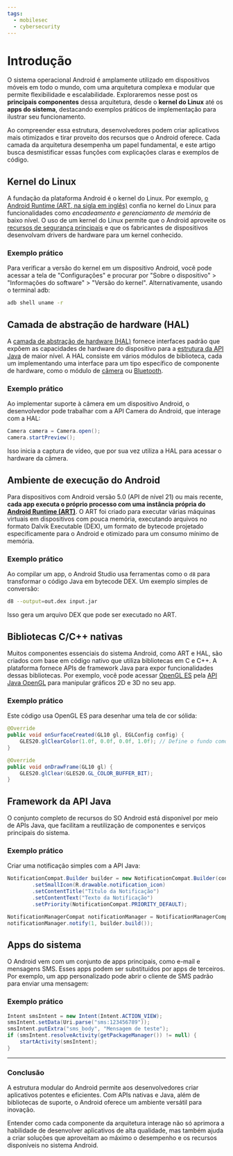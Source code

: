 ```yaml
---
tags:
  - mobilesec
  - cybersecurity
---
```

# Introdução

O sistema operacional Android é amplamente utilizado em dispositivos móveis em todo o mundo, com uma arquitetura complexa e modular que permite flexibilidade e escalabilidade. Exploraremos nesse post os **principais componentes** dessa arquitetura, desde o **kernel do Linux** até os **apps do sistema**, destacando exemplos práticos de implementação para ilustrar seu funcionamento.

Ao compreender essa estrutura, desenvolvedores podem criar aplicativos mais otimizados e tirar proveito dos recursos que o Android oferece. Cada camada da arquitetura desempenha um papel fundamental, e este artigo busca desmistificar essas funções com explicações claras e exemplos de código.

## Kernel do Linux

A fundação da plataforma Android é o kernel do Linux. Por exemplo, [o Android Runtime (ART, na sigla em inglês)](https://developer.android.com/guide/platform?hl=pt-br#art) confia no kernel do Linux para funcionalidades como _encadeamento e gerenciamento de memória_ de baixo nível. O uso de um kernel do Linux permite que o Android aproveite os [recursos de segurança principais](https://source.android.com/security/overview/kernel-security.html?hl=pt-br) e que os fabricantes de dispositivos desenvolvam drivers de hardware para um kernel conhecido.

### Exemplo prático

Para verificar a versão do kernel em um dispositivo Android, você pode acessar a tela de "Configurações" e procurar por "Sobre o dispositivo" > "Informações do software" > "Versão do kernel". Alternativamente, usando o terminal adb:

```bash
adb shell uname -r
```

## Camada de abstração de hardware (HAL)

A [camada de abstração de hardware (HAL)](https://source.android.com/devices/architecture/hal?hl=pt-br) fornece interfaces padrão que expõem as capacidades de hardware do dispositivo para a [estrutura da API Java](https://developer.android.com/guide/platform?hl=pt-br#api-framework) de maior nível. A HAL consiste em vários módulos de biblioteca, cada um implementando uma interface para um tipo específico de componente de hardware, como o módulo de [câmera](https://source.android.com/devices/camera/index.html?hl=pt-br) ou [Bluetooth](https://source.android.com/devices/bluetooth.html?hl=pt-br).

### Exemplo prático

Ao implementar suporte à câmera em um dispositivo Android, o desenvolvedor pode trabalhar com a API Camera do Android, que interage com a HAL:

```java
Camera camera = Camera.open();
camera.startPreview();
```

Isso inicia a captura de vídeo, que por sua vez utiliza a HAL para acessar o hardware da câmera.

## Ambiente de execução do Android

Para dispositivos com Android versão 5.0 (API de nível 21) ou mais recente, **cada app executa o próprio processo com uma instância própria do [Android Runtime (ART)](https://source.android.com/devices/tech/dalvik/index.html?hl=pt-br)**. O ART foi criado para executar várias máquinas virtuais em dispositivos com pouca memória, executando arquivos no formato Dalvik Executable (DEX), um formato de bytecode projetado especificamente para o Android e otimizado para um consumo mínimo de memória.

### Exemplo prático

Ao compilar um app, o Android Studio usa ferramentas como o `d8` para transformar o código Java em bytecode DEX. Um exemplo simples de conversão:

```bash
d8 --output=out.dex input.jar
```

Isso gera um arquivo DEX que pode ser executado no ART.

## Bibliotecas C/C++ nativas

Muitos componentes essenciais do sistema Android, como ART e HAL, são criados com base em código nativo que utiliza bibliotecas em C e C++. A plataforma fornece APIs de framework Java para expor funcionalidades dessas bibliotecas. Por exemplo, você pode acessar [OpenGL ES](https://developer.android.com/develop/ui/views/graphics/opengl/about-opengl?hl=pt-br) pela [API Java OpenGL](https://developer.android.com/reference/android/opengl/package-summary?hl=pt-br) para manipular gráficos 2D e 3D no seu app.

### Exemplo prático

Este código usa OpenGL ES para desenhar uma tela de cor sólida:

```java
@Override
public void onSurfaceCreated(GL10 gl, EGLConfig config) {
    GLES20.glClearColor(1.0f, 0.0f, 0.0f, 1.0f); // Define o fundo como vermelho
}

@Override
public void onDrawFrame(GL10 gl) {
    GLES20.glClear(GLES20.GL_COLOR_BUFFER_BIT);
}
```

## Framework da API Java

O conjunto completo de recursos do SO Android está disponível por meio de APIs Java, que facilitam a reutilização de componentes e serviços principais do sistema.

### Exemplo prático

Criar uma notificação simples com a API Java:

```java
NotificationCompat.Builder builder = new NotificationCompat.Builder(context, "channel_id")
        .setSmallIcon(R.drawable.notification_icon)
        .setContentTitle("Título da Notificação")
        .setContentText("Texto da Notificação")
        .setPriority(NotificationCompat.PRIORITY_DEFAULT);

NotificationManagerCompat notificationManager = NotificationManagerCompat.from(context);
notificationManager.notify(1, builder.build());
```

## Apps do sistema

O Android vem com um conjunto de apps principais, como e-mail e mensagens SMS. Esses apps podem ser substituídos por apps de terceiros. Por exemplo, um app personalizado pode abrir o cliente de SMS padrão para enviar uma mensagem:

### Exemplo prático

```java
Intent smsIntent = new Intent(Intent.ACTION_VIEW);
smsIntent.setData(Uri.parse("sms:123456789"));
smsIntent.putExtra("sms_body", "Mensagem de teste");
if (smsIntent.resolveActivity(getPackageManager()) != null) {
    startActivity(smsIntent);
}
```

---

### Conclusão

A estrutura modular do Android permite aos desenvolvedores criar aplicativos potentes e eficientes. Com APIs nativas e Java, além de bibliotecas de suporte, o Android oferece um ambiente versátil para inovação.

Entender como cada componente da arquitetura interage não só aprimora a habilidade de desenvolver aplicativos de alta qualidade, mas também ajuda a criar soluções que aproveitam ao máximo o desempenho e os recursos disponíveis no sistema Android.